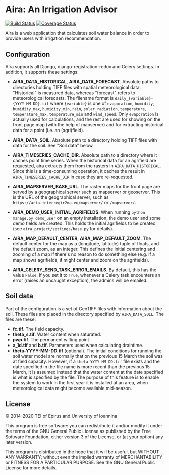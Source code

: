 # Aira: An Irrigation Advisor

[![Build Status][travis-button]][travis]
[![Coverage Status][codecov-button]][codecov]

[travis-button]: http://img.shields.io/travis/openmeteo/aira.svg
[travis]: https://travis-ci.org/openmeteo/aira
[codecov-button]: https://codecov.io/gh/openmeteo/aira/branch/master/graph/badge.svg
[codecov]: https://codecov.io/gh/openmeteo/aira

Aira is a web application that calculates soil water balance in order
to provide users with irrigation recommendation.

## Configuration

Aira supports all Django, django-registration-redux and Celery settings.
In addition, it supports these settings:

- **AIRA_DATA_HISTORICAL**, **AIRA_DATA_FORECAST**. Absolute paths to
  directories holding TIFF files with spatial meteorological data.
  "Historical" is measured data, whereas "forecast" refers to
  meteorological forecasts. The filename format is
  `daily_{variable}-{YYYY-MM-DD}.tif` where `{variable}` is one of
  `evaporation`, `humidity`, `humidity_max`, `humidity_min`, `rain`,
  `solar_radiation`, `temperature`, `temperature_max`, `temperature_min` and
  `wind_speed`. Only `evaporation` is actually used for calculations,
  and the rest are used for showing on the front page map (with the help
  of mapserver) and for extracting historical data for a point (i.e. an
  (agri)field).

- **AIRA_DATA_SOIL**. Absolute path to a directory holding TIFF files
  with data for the soil. See "Soil data" below.

- **AIRA_TIMESERIES_CACHE_DIR**. Absolute path to a directory where it
  caches point time series. When the historical data for an agrifield
  are requested, aira extracts them from the rasters in
  `AIRA_DATA_HISTORICAL`. Since this is a time-consuming operation, it
  caches the result in `AIRA_TIMESERIES_CACHE_DIR` in case they are
  re-requested.

- **AIRA_MAPSERVER_BASE_URL**. The raster maps for the front page are
  served by a geographical server such as mapserver or geoserver. This
  is the URL of the geographical server, such as
  `https://arta.interregir2ma.eu/mapserver/` or `/mapserver/`.

- **AIRA_DEMO_USER_INITIAL_AGRIFIELDS**. When running `python manage.py
  demo_user` on an empty installation, the demo user and some demo
  fields are created. This holds the initial agrifields to be created
  (see `aira_project/settings/base.py` for details).

- **AIRA_MAP_DEFAULT_CENTER**, **AIRA_MAP_DEFAULT_ZOOM**. The default
  center for the map as a (longitude, latitude) tuple of floats, and the
  default zoom, as an integer. This defines the initial centering and
  zooming of a map if there's no reason to do something else (e.g. if a
  map shows agrifields, it might center and zoom on the agrifields).

- **AIRA_CELERY_SEND_TASK_ERROR_EMAILS**. By default, this has the value
  `False`. If you set it to `True`, whenever a Celery task encounters an
  error (raises an uncaught exception), the admins will be emailed.

## Soil data

Part of the configuration is a set of GeoTIFF files with information
about the soil. These files are placed in the directory specified by
`AIRA_DATA_SOIL`. The files are these:

- **fc.tif**. The field capacity.
- **theta_s.tif**. Water content when saturated.
- **pwp.tif**. The permanent wilting point.
- **a_1d.tif** and **b.tif**. Parameters used when calculating
  draintime.
- **theta-YYYY-MM-DD.tif** (optional). The initial conditions for
  running the soil water model are normally that on the previous 15
  March the soil was at field capacity. However, if a
  `theta-YYYY-MM-DD.tif` file exists and the date specified in the file
  name is more recent than the previous 15 March, it is assumed instead
  that the water content at the date specified is what is specified by
  the file. The purpose of this feature is to enable the system to work
  in the first year it is installed at an area, when meteorological data
  might become available mid-season.

## License

© 2014-2020 TEI of Epirus and University of Ioannina

This program is free software: you can redistribute it and/or modify
it under the terms of the GNU General Public License as published by
the Free Software Foundation, either version 3 of the License, or (at
your option) any later version.

This program is distributed in the hope that it will be useful, but
WITHOUT ANY WARRANTY; without even the implied warranty of
MERCHANTABILITY or FITNESS FOR A PARTICULAR PURPOSE.  See the GNU
General Public License for more details.
